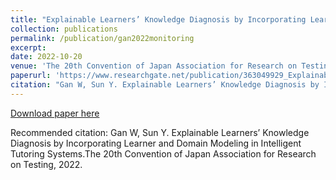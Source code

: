 ```yaml
---
title: "Explainable Learners’ Knowledge Diagnosis by Incorporating Learner and Domain Modeling in Intelligent Tutoring Systems"
collection: publications
permalink: /publication/gan2022monitoring
excerpt: 
date: 2022-10-20
venue: 'The 20th Convention of Japan Association for Research on Testing, 2022'
paperurl: 'https://www.researchgate.net/publication/363049929_Explainable_Learners'_Knowledge_Diagnosis_by_Incorporating_Learner_and_Domain_Modeling_in_Intelligent_Tutoring_Systems'
citation: "Gan W, Sun Y. Explainable Learners’ Knowledge Diagnosis by Incorporating Learner and Domain Modeling in Intelligent Tutoring Systems.The 20th Convention of Japan Association for Research on Testing, 2022."
---
```


[Download paper here](https://www.researchgate.net/publication/363049929_Explainable_Learners'_Knowledge_Diagnosis_by_Incorporating_Learner_and_Domain_Modeling_in_Intelligent_Tutoring_Systems)

Recommended citation: Gan W, Sun Y. Explainable Learners’ Knowledge Diagnosis by Incorporating Learner and Domain Modeling in Intelligent Tutoring Systems.The 20th Convention of Japan Association for Research on Testing, 2022.
